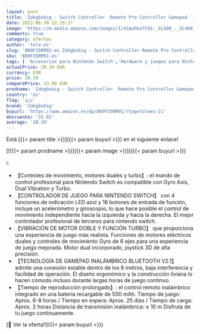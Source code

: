 ```yaml
---
layout: post
title: 'Zakgbxbig - Switch Controller  Remote Pro Controller Gamepad  Joystick para Nintendo Switch Console  Soporta Gyro Axis  Turbo y Dual Vibration y Compatible'
date: 2022-06-30 22:19:27
image: 'https://m.media-amazon.com/images/I/41AoPwzTC6S._SL500_._SL400_.jpg'
comments: true
category: ofertas
author: 'tole.es'
slug: 'B09F35RM91-es Zakgbxbig - Switch Controller Remote Pro Controller...'
sku: 'B09F35RM91-es'
tags: [ 'Accesorios para Nintendo Switch','Hardware y juegos para Nintendo Switch','Mandos para Nintendo Switch','Videojuegos','nintendo','zakgbxbig','🇪🇸', ]
actualPrice: 20.39 EUR
currency: EUR
price: 20.39
comparePrice: 23.99 EUR
prodname: 'Zakgbxbig - Switch Controller  Remote Pro Controller Gamepad  Joystick para Nintendo Switch Console  Soporta Gyro Axis  Turbo y Dual Vibration y Compatible'
country: 'es'
flag: '🇪🇸'
brand: 'Zakgbxbig'
buyurl: 'https://www.amazon.es/dp/B09F35RM91/?tag=tolees-21'
descuento: '15.01'
average: '20.39'
---
```


Está [{{< param title >}}]({{< param buyurl >}}) en el siguiente enlace!

[![{{< param prodname >}}]({{< param image >}})]({{< param buyurl >}})

ℹ️:

- 【Controles de movimiento, motores duales y turbo】: el mando de control profesional para Nintendo Switch es compatible con Gyro Axis, Dual Vibration y Turbo.
- 【CONTROLADOR DE JUEGO PARA NINTENDO SWITCH】 con 4 funciones de indicación LED azul y 16 botones de entrada de función, incluye un acelerómetro y giroscopio, lo que hace posible el control de movimiento independiente hacia la izquierda y hacia la derecha. El mejor controlador profesional de terceros para nintendo switch.
- 【VIBRACIÓN DE MOTOR DOBLE Y FUNCIÓN TURBO】 que proporciona una experiencia de juego más realista. Funciones de motores eléctricos duales y controles de movimiento Gyro de 6 ejes para una experiencia de juego mejorada. Motor dual incorporado, joystick 3D de alta precisión.
- 【TECNOLOGÍA DE GAMEPAD INALÁMBRICO BLUETOOTH V2.1】 admite una conexión estable dentro de los 8 metros, baja interferencia y facilidad de operación. El diseño ergonómico y la construcción liviana lo hacen cómodo incluso durante largas horas de juego continuo.
- 【Tiempo de reproducción prolongado】: el control remoto inalámbrico integrado en una batería recargable de 500 mAh. Tiempo de juego: Aprox. 6-8 horas / Tiempo en espera: Aprox. 25 días / Tiempo de carga: Aprox. 2 horas Distancia de transmisión inalámbrica: ≤ 10 m Disfruta de tu juego continuamente.

[🛒 Ver la oferta!!]({{< param buyurl >}})
